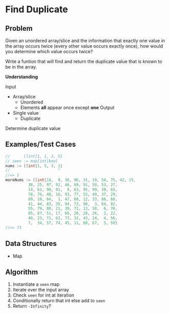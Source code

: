 # Find Duplicate

## Problem

Given an unordered array/slice and the information that exactly one value in the array occurs twice (every other value occurs exactly once), how would you determine which value occurs twice?

Write a funtion that will find and return the duplicate value that is known to be in the array.

__Understanding__

Input
- Array/slice
  - Unordered
  - Elements __all__ appear once except __one__
Output
- Single value
  - Duplicate

Determine duplicate value

## Examples/Test Cases

```go
//      []int{1, 1, 3, 5}
// seen := map[int]bool
nums := []int{1, 5, 3, 1}
//                     ^
//=> 1
moreNums := []int{18,  9, 36, 96, 31, 19, 54, 75, 42, 15,
          38, 25, 97, 92, 46, 69, 91, 59, 53, 27,
          14, 61, 90, 81,  8, 63, 95, 99, 30, 65,
          78, 76, 48, 16, 93, 77, 52, 49, 37, 29,
          89, 10, 84,  1, 47, 68, 12, 33, 86, 60,
          41, 44, 83, 35, 94, 73, 98,  3, 64, 82,
          55, 79, 80, 21, 39, 72, 13, 50,  6, 70,
          85, 87, 51, 17, 66, 20, 28, 26,  2, 22,
          40, 23, 71, 62, 73, 32, 43, 24,  4, 56,
          7,  34, 57, 74, 45, 11, 88, 67,  5, 58}
//=> 73
```

## Data Structures

- Map

## Algorithm

1. Instantiate a `seen` map
1. Iterate over the input array
1.   Check `seen` for int at iteration
1.   Conditionally return that int else add to `seen`
1. Return `-Infinity`?
